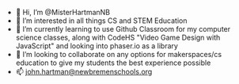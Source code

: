 - 👋 Hi, I’m @MisterHartmanNB
- 👀 I’m interested in all things CS and STEM Education
- 🌱 I’m currently learning to use Github Classroom for my computer science classes, along with CodeHS "Video Game Design with JavaScript" and looking into phaser.io as a library
- 💞️ I’m looking to collaborate on any options for makerspaces/cs education to give my students the best experience possible
- 📫 john.hartman@newbremenschools.org

<!---
MisterHartmanNB/MisterHartmanNB is a ✨ special ✨ repository because its `README.md` (this file) appears on your GitHub profile.
You can click the Preview link to take a look at your changes.
--->
